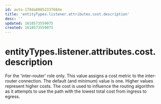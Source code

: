 ```yaml
---
id: auto-178da80852337684e
title: 'entityTypes.listener.attributes.cost.description'
desc: ''
updated: 1618573559075
created: 1618573559075
---
```

# entityTypes.listener.attributes.cost.description

For the &#39;inter-router&#39; role only.  This value assigns a cost metric to the inter-router connection.  The default (and minimum) value is one.  Higher values represent higher costs.  The cost is used to influence the routing algorithm as it attempts to use the path with the lowest total cost from ingress to egress.